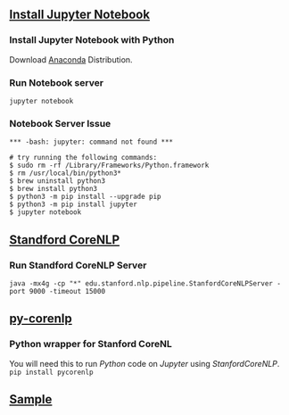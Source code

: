 ## [Install Jupyter Notebook](http://jupyter.org/install) 
### Install Jupyter Notebook with Python
Download [Anaconda](https://www.anaconda.com/download/#macos) Distribution.

### Run Notebook server
`jupyter notebook`

### Notebook Server Issue
```
*** -bash: jupyter: command not found ***

# try running the following commands:
$ sudo rm -rf /Library/Frameworks/Python.framework
$ rm /usr/local/bin/python3*
$ brew uninstall python3
$ brew install python3
$ python3 -m pip install --upgrade pip
$ python3 -m pip install jupyter
$ jupyter notebook
```

## [Standford CoreNLP](https://www.khalidalnajjar.com/setup-use-stanford-corenlp-server-python/)
### Run Standford CoreNLP Server
`java -mx4g -cp "*" edu.stanford.nlp.pipeline.StanfordCoreNLPServer -port 9000 -timeout 15000`

## [py-corenlp](https://github.com/smilli/py-corenlp)
### Python wrapper for Stanford CoreNL 
You will need this to run *Python* code on *Jupyter* using *StanfordCoreNLP*. <br>
`pip install pycorenlp`

## [Sample](https://github.com/lilcser/NLP/blob/master/sample.ipynb)
